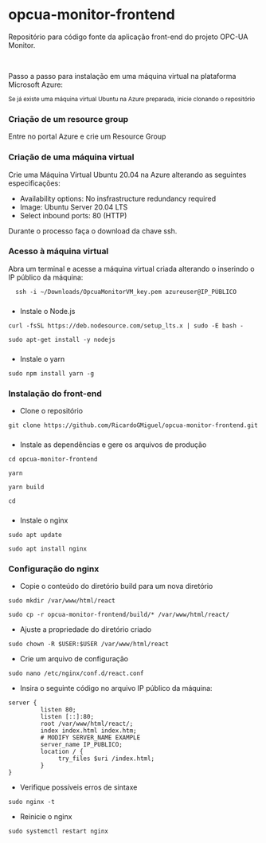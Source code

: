 # opcua-monitor-frontend

Repositório para código fonte da aplicação front-end do projeto OPC-UA Monitor.

<br>

Passo a passo para instalação em uma máquina virtual na plataforma Microsoft Azure:

<sub>Se já existe uma máquina virtual Ubuntu na Azure preparada, inicie clonando o repositório</sub>

### Criação de um resource group

Entre no portal Azure e crie um Resource Group

### Criação de uma máquina virtual

Crie uma Máquina Virtual Ubuntu 20.04 na Azure alterando as seguintes especificações:

- Availability options: No insfrastructure redundancy required
- Image: Ubuntu Server 20.04 LTS
- Select inbound ports: 80 (HTTP)

Durante o processo faça o download da chave ssh.

### Acesso à máquina virtual

Abra um terminal e acesse a máquina virtual criada alterando o inserindo o IP público da máquina:

```
  ssh -i ~/Downloads/OpcuaMonitorVM_key.pem azureuser@IP_PÙBLICO
```

###

- Instale o Node.js

```
curl -fsSL https://deb.nodesource.com/setup_lts.x | sudo -E bash -
```
```
sudo apt-get install -y nodejs
```
###

- Instale o yarn

```
sudo npm install yarn -g
```

### Instalação do front-end

- Clone o repositório

```
git clone https://github.com/RicardoGMiguel/opcua-monitor-frontend.git
```

###

- Instale as dependências e gere os arquivos de produção

```
cd opcua-monitor-frontend
```
```
yarn
```
```
yarn build
```
```
cd
```

###

- Instale o nginx

```
sudo apt update
```
```
sudo apt install nginx
```

### Configuração do nginx

- Copie o conteúdo do diretório build para um nova diretório
 
```
sudo mkdir /var/www/html/react
```
```
sudo cp -r opcua-monitor-frontend/build/* /var/www/html/react/
```

- Ajuste a propriedade do diretório criado
```
sudo chown -R $USER:$USER /var/www/html/react
```

- Crie um arquivo de configuração
```
sudo nano /etc/nginx/conf.d/react.conf
```

- Insira o seguinte código no arquivo IP público da máquina:

```
server {
         listen 80;
         listen [::]:80;
         root /var/www/html/react/;
         index index.html index.htm;
         # MODIFY SERVER_NAME EXAMPLE
         server_name IP_PUBLICO;
         location / {
              try_files $uri /index.html;
         }
}
```

- Verifique possíveis erros de sintaxe

```
sudo nginx -t
```

- Reinicie o nginx
```
sudo systemctl restart nginx
```


